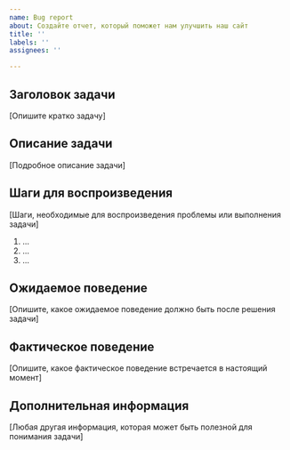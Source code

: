 ```yaml
---
name: Bug report
about: Создайте отчет, который поможет нам улучшить наш сайт
title: ''
labels: ''
assignees: ''

---
```


## Заголовок задачи

[Опишите кратко задачу]

## Описание задачи

[Подробное описание задачи]

## Шаги для воспроизведения

[Шаги, необходимые для воспроизведения проблемы или выполнения задачи]

1. ...
2. ...
3. ...

## Ожидаемое поведение

[Опишите, какое ожидаемое поведение должно быть после решения задачи]

## Фактическое поведение

[Опишите, какое фактическое поведение встречается в настоящий момент]

## Дополнительная информация

[Любая другая информация, которая может быть полезной для понимания задачи]
